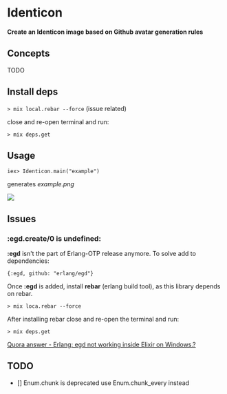 # Identicon

**Create an Identicon image based on Github avatar generation rules**

## Concepts
TODO

## Install deps
```> mix local.rebar --force``` (issue related)

close and re-open terminal and run:

```> mix deps.get```

## Usage
```iex> Identicon.main("example")``` 

generates *example.png*

![](example.png)

## Issues

### :egd.create/0 is undefined: 
**:egd** isn't the part of Erlang-OTP release anymore. To solve  add to dependencies:

```{:egd, github: "erlang/egd"}```

Once **:egd** is added, install **rebar** (erlang build tool), as this library depends on rebar.

```> mix loca.rebar --force```

After installing rebar close and re-open the terminal and run:

```> mix deps.get```

[Quora answer - Erlang: egd not working inside Elixir on Windows.?](https://www.quora.com/Erlang-egd-not-working-inside-Elixir-on-Windows/answer/Arif-Hussain-Bangash)

## TODO
- [] Enum.chunk is deprecated use Enum.chunk_every instead